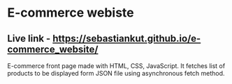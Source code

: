 # E-commerce webiste
## Live link - https://sebastiankut.github.io/e-commerce_website/

E-commerce front page made with HTML, CSS, JavaScript.
It fetches list of products to be displayed form JSON file using asynchronous fetch method.

